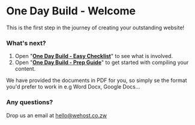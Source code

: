 # 	One Day Build - Welcome

This is the first step in the journey of creating your outstanding website!

### What's next?

1. Open "[**One Day Build - Easy Checklist**](https://github.com/Wehost-Africa/design-sprint/blob/main/one-day-website/2.%20One%20Day%20Build%20-%20Easy%20Checklist.md)" to see what is involved.
2. Open "[**One Day Build - Prep Guide**](https://github.com/Wehost-Africa/design-sprint/blob/main/one-day-website/3.%20One%20Day%20Build%20-%20Prep%20Guide.md)" to get started with compiling your content.

We have provided the documents in  PDF for you, so simply se the format you'd prefer to work in e.g Word Docx, Google Docs...



### Any questions?

Drop us an email at hello@wehost.co.zw

